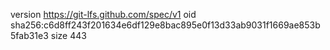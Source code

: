version https://git-lfs.github.com/spec/v1
oid sha256:c6d8ff243f201634e6df129e8bac895e0f13d33ab9031f1669ae853b5fab31e3
size 443
